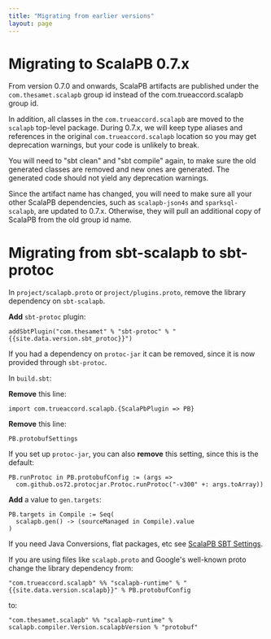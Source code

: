 ```yaml
---
title: "Migrating from earlier versions"
layout: page
---
```


# Migrating to ScalaPB 0.7.x

From version 0.7.0 and onwards, ScalaPB artifacts are published under the `com.thesamet.scalapb` group id instead of the com.trueaccord.scalapb group id.

In addition, all classes in the `com.trueaccord.scalapb` are moved to the `scalapb` top-level
package. During 0.7.x, we will keep type aliases and references in the original `com.trueaccord.scalapb`
location so you may get deprecation warnings, but your code is unlikely to break.

You will need to "sbt clean" and "sbt compile" again, to make sure the old generated classes
are removed and new ones are generated. The generated code should not yield any deprecation warnings.

Since the artifact name has changed, you will need to make sure all your other ScalaPB
dependencies, such as `scalapb-json4s` and `sparksql-scalapb`, are updated to 0.7.x. Otherwise,
they will pull an additional copy of ScalaPB from the old group id name.

# Migrating from sbt-scalapb to sbt-protoc

In `project/scalapb.proto` or `project/plugins.proto`, remove the library
dependency on `sbt-scalapb`.

**Add** `sbt-protoc` plugin:

    addSbtPlugin("com.thesamet" % "sbt-protoc" % "{{site.data.version.sbt_protoc}}")

If you had a dependency on `protoc-jar` it can be removed, since it is now
provided through `sbt-protoc`.

In `build.sbt`:

**Remove** this line:

    import com.trueaccord.scalapb.{ScalaPbPlugin => PB}

**Remove** this line:

    PB.protobufSettings

If you set up `protoc-jar`, you can also **remove** this setting, since this
is the default:

    PB.runProtoc in PB.protobufConfig := (args =>
      com.github.os72.protocjar.Protoc.runProtoc("-v300" +: args.toArray))

**Add** a value to `gen.targets`:

    PB.targets in Compile := Seq(
      scalapb.gen() -> (sourceManaged in Compile).value
    )

If you need Java Conversions, flat packages, etc see 
[ScalaPB SBT Settings]({{site.baseurl}}/sbt-settings.html).

If you are using files like `scalapb.proto` and Google's well-known proto
change the library dependency from:

    "com.trueaccord.scalapb" %% "scalapb-runtime" % "{{site.data.version.scalapb}}" % PB.protobufConfig

to:

    "com.thesamet.scalapb" %% "scalapb-runtime" % scalapb.compiler.Version.scalapbVersion % "protobuf"

